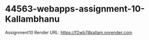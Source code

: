 # 44563-webapps-assignment-10-Kallambhanu
Assignment10
Render URL: https://f2wb74kallam.onrender.com
